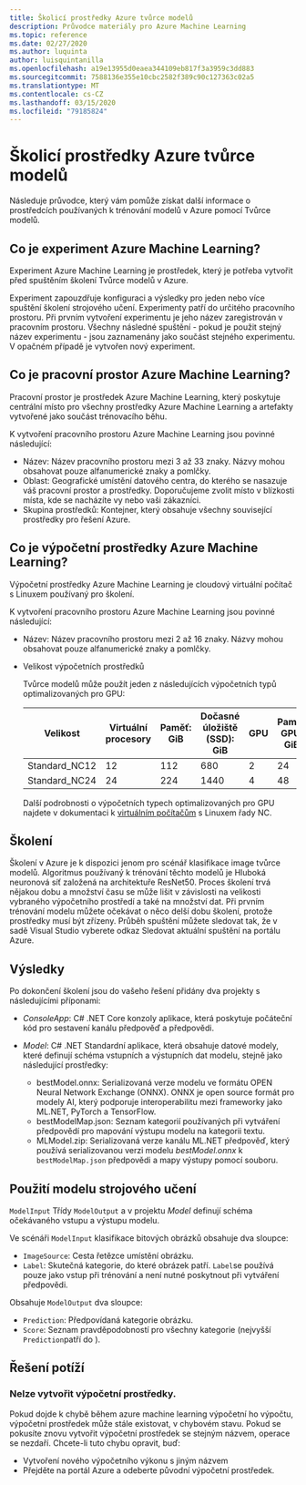 ```yaml
---
title: Školicí prostředky Azure tvůrce modelů
description: Průvodce materiály pro Azure Machine Learning
ms.topic: reference
ms.date: 02/27/2020
ms.author: luquinta
author: luisquintanilla
ms.openlocfilehash: a19e13955d0eaea344109eb817f3a3959c3dd883
ms.sourcegitcommit: 7588136e355e10cbc2582f389c90c127363c02a5
ms.translationtype: MT
ms.contentlocale: cs-CZ
ms.lasthandoff: 03/15/2020
ms.locfileid: "79185824"
---
```

# <a name="model-builder-azure-training-resources"></a>Školicí prostředky Azure tvůrce modelů

Následuje průvodce, který vám pomůže získat další informace o prostředcích používaných k trénování modelů v Azure pomocí Tvůrce modelů.

## <a name="what-is-an-azure-machine-learning-experiment"></a>Co je experiment Azure Machine Learning?

Experiment Azure Machine Learning je prostředek, který je potřeba vytvořit před spuštěním školení Tvůrce modelů v Azure.

Experiment zapouzdřuje konfiguraci a výsledky pro jeden nebo více spuštění školení strojového učení. Experimenty patří do určitého pracovního prostoru. Při prvním vytvoření experimentu je jeho název zaregistrován v pracovním prostoru. Všechny následné spuštění - pokud je použit stejný název experimentu - jsou zaznamenány jako součást stejného experimentu. V opačném případě je vytvořen nový experiment.

## <a name="what-is-an-azure-machine-learning-workspace"></a>Co je pracovní prostor Azure Machine Learning?

Pracovní prostor je prostředek Azure Machine Learning, který poskytuje centrální místo pro všechny prostředky Azure Machine Learning a artefakty vytvořené jako součást trénovacího běhu.

K vytvoření pracovního prostoru Azure Machine Learning jsou povinné následující:

- Název: Název pracovního prostoru mezi 3 až 33 znaky. Názvy mohou obsahovat pouze alfanumerické znaky a pomlčky.
- Oblast: Geografické umístění datového centra, do kterého se nasazuje váš pracovní prostor a prostředky. Doporučujeme zvolit místo v blízkosti místa, kde se nacházíte vy nebo vaši zákazníci.
- Skupina prostředků: Kontejner, který obsahuje všechny související prostředky pro řešení Azure.

## <a name="what-is-an-azure-machine-learning-compute"></a>Co je výpočetní prostředky Azure Machine Learning?

Výpočetní prostředky Azure Machine Learning je cloudový virtuální počítač s Linuxem používaný pro školení.

K vytvoření pracovního prostoru Azure Machine Learning jsou povinné následující:

- Název: Název pracovního prostoru mezi 2 až 16 znaky. Názvy mohou obsahovat pouze alfanumerické znaky a pomlčky.
- Velikost výpočetních prostředků

    Tvůrce modelů může použít jeden z následujících výpočetních typů optimalizovaných pro GPU:

    | Velikost | Virtuální procesory | Paměť: GiB | Dočasné úložiště (SSD): GiB | GPU | Paměť GPU: GiB | Max. datových disků | Maximální počet síťových karet |
    |---|---|---|---|---|---|---|---|
    | Standard_NC12   | 12 | 112 | 680  | 2 | 24 | 48 | 2 |
    | Standard_NC24   | 24 | 224 | 1440 | 4 | 48 | 64 | 4 |

    Další podrobnosti o výpočetních typech optimalizovaných pro GPU najdete v dokumentaci k [virtuálním počítačům](https://docs.microsoft.com/azure/virtual-machines/nc-series?toc=/azure/virtual-machines/linux/toc.json&bc=/azure/virtual-machines/linux/breadcrumb/toc.json) s Linuxem řady NC.

## <a name="training"></a>Školení

Školení v Azure je k dispozici jenom pro scénář klasifikace image tvůrce modelů. Algoritmus používaný k trénování těchto modelů je Hluboká neuronová síť založená na architektuře ResNet50. Proces školení trvá nějakou dobu a množství času se může lišit v závislosti na velikosti vybraného výpočetního prostředí a také na množství dat. Při prvním trénování modelu můžete očekávat o něco delší dobu školení, protože prostředky musí být zřízeny. Průběh spuštění můžete sledovat tak, že v sadě Visual Studio vyberete odkaz Sledovat aktuální spuštění na portálu Azure.

## <a name="results"></a>Výsledky

Po dokončení školení jsou do vašeho řešení přidány dva projekty s následujícími příponami:

- *ConsoleApp*: C# .NET Core konzoly aplikace, která poskytuje počáteční kód pro sestavení kanálu předpověď a předpovědi.
- *Model*: C# .NET Standardní aplikace, která obsahuje datové modely, které definují schéma vstupních a výstupních dat modelu, stejně jako následující prostředky:

  - bestModel.onnx: Serializovaná verze modelu ve formátu OPEN Neural Network Exchange (ONNX). ONNX je open source formát pro modely AI, který podporuje interoperabilitu mezi frameworky jako ML.NET, PyTorch a TensorFlow.
  - bestModelMap.json: Seznam kategorií používaných při vytváření předpovědí pro mapování výstupu modelu na kategorii textu.
  - MLModel.zip: Serializovaná verze kanálu ML.NET předpověď, který používá serializovanou verzi modelu *bestModel.onnx* k `bestModelMap.json` předpovědi a mapy výstupy pomocí souboru.

## <a name="use-the-machine-learning-model"></a>Použití modelu strojového učení

`ModelInput` Třídy `ModelOutput` a v projektu *Model* definují schéma očekávaného vstupu a výstupu modelu.

Ve scénáři `ModelInput` klasifikace bitových obrázků obsahuje dva sloupce:

- `ImageSource`: Cesta řetězce umístění obrázku.
- `Label`: Skutečná kategorie, do které obrázek patří. `Label`se používá pouze jako vstup při trénování a není nutné poskytnout při vytváření předpovědi.

Obsahuje `ModelOutput` dva sloupce:

- `Prediction`: Předpovídaná kategorie obrázku.
- `Score`: Seznam pravděpodobností pro všechny kategorie (nejvyšší `Prediction`patří do ).

## <a name="troubleshooting"></a>Řešení potíží

### <a name="cannot-create-compute"></a>Nelze vytvořit výpočetní prostředky.

Pokud dojde k chybě během azure machine learning výpočetní ho výpočtu, výpočetní prostředek může stále existovat, v chybovém stavu. Pokud se pokusíte znovu vytvořit výpočetní prostředek se stejným názvem, operace se nezdaří. Chcete-li tuto chybu opravit, buď:

- Vytvoření nového výpočetního výkonu s jiným názvem
- Přejděte na portál Azure a odeberte původní výpočetní prostředek.
